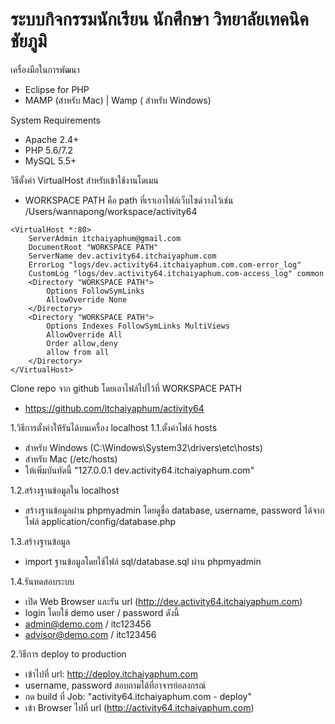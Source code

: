 # ระบบกิจกรรมนักเรียน นักศึกษา วิทยาลัยเทคนิคชัยภูมิ

เครื่องมือในการพัฒนา
- Eclipse for PHP
- MAMP (สำหรับ Mac) | Wamp ( สำหรับ Windows)

System Requirements
- Apache 2.4+
- PHP 5.6/7.2
- MySQL 5.5+



วิธีตั้งค่า VirtualHost สำหรับเข้าใช้งานโดเมน
- WORKSPACE PATH คือ path ที่เราเอาไฟล์เว็บไซด์วางไว้เช่น /Users/wannapong/workspace/activity64

```
<VirtualHost *:80>
    ServerAdmin itchaiyaphum@gmail.com
    DocumentRoot "WORKSPACE PATH"
    ServerName dev.activity64.itchaiyaphum.com
    ErrorLog "logs/dev.activity64.itchaiyaphum.com.com-error_log"
    CustomLog "logs/dev.activity64.itchaiyaphum.com-access_log" common
    <Directory "WORKSPACE PATH">
        Options FollowSymLinks
        AllowOverride None
    </Directory>
    <Directory "WORKSPACE PATH">
        Options Indexes FollowSymLinks MultiViews
        AllowOverride All
        Order allow,deny
        allow from all
    </Directory>
</VirtualHost>
```



Clone repo จาก github โดยเอาไฟล์ไปไว้ที่ WORKSPACE PATH
- https://github.com/itchaiyaphum/activity64




1.วิธีการตั้งค่าให้้รันได้บนเครื่อง localhost
1.1.ตั้งค่าไฟล์ hosts
- สำหรับ Windows (C:\Windows\System32\drivers\etc\hosts)
- สำหรับ Mac (/etc/hosts)
- ให้เพิ่มบันทัดนี้ "127.0.0.1  dev.activity64.itchaiyaphum.com"

1.2.สร้างฐานข้อมูลใน localhost
- สร้างฐานข้อมูลผ่าน phpmyadmin โดยดูชื่อ database, username, password ได้จากไฟล์ application/config/database.php

1.3.สร้างฐานข้อมูล
- import ฐานข้อมูลโดยใช้ไฟล์ sql/database.sql ผ่าน phpmyadmin

1.4.รันทดสอบระบบ
- เปิด Web Browser และรัน url (http://dev.activity64.itchaiyaphum.com)
- login โดยใช้ demo user / password ดังนี้
- admin@demo.com / itc123456
- advisor@demo.com / itc123456


2.วิธีการ deploy to production
- เข้าไปที่ url: http://deploy.itchaiyaphum.com
- username, password สอบถามได้ที่อาจารย์อลงกรณ์
- กด build ที่ Job: "activity64.itchaiyaphum.com - deploy"
- เข้า Browser ไปที่ url (http://activity64.itchaiyaphum.com)


